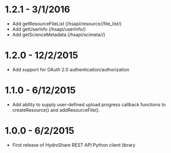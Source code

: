# 1.2.1 - 3/1/2016
  - Add getResourceFileList (/hsapi/resource/<pid>/file_list/)
  - Add getUserInfo (/hsapi/userInfo/)
  - Add getScienceMetadata (/hsapi/scimeta/<pid>/)

# 1.2.0 - 12/2/2015
  - Add support for OAuth 2.0 authentication/authorization

# 1.1.0 - 6/12/2015
  - Add ability to supply user-defined upload progress callback functions to
    createResource() and addResourceFile().

# 1.0.0 - 6/2/2015
  - First release of HydroShare REST API Python client library
